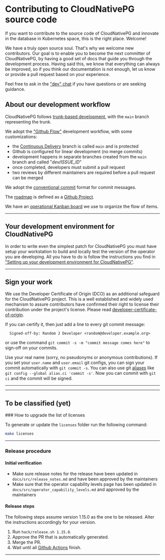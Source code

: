 # Contributing to CloudNativePG source code

If you want to contribute to the source code of CloudNativePG and innovate in
the database in Kubernetes space, this is the right place. Welcome!

We have a truly open source soul. That's why we welcome new contributors. Our
goal is to enable you to become the next committer of CloudNativePG, by having
a good set of docs that guide you through the development process. Having said this,
we know that everything can always be improved, so if you think our documentation
is not enough, let us know or provide a pull request based on your experience.

Feel free to ask in the ["dev" chat](https://cloudnativepg.slack.com/archives/C03D68KGG65)
if you have questions or are seeking guidance.

## About our development workflow

CloudNativePG follows [trunk-based development](https://cloud.google.com/architecture/devops/devops-tech-trunk-based-development),
with the `main` branch representing the trunk.

We adopt the ["Github Flow"](https://guides.github.com/introduction/flow/)
development workflow, with some customizations:

- the [Continuous Delivery](https://cloud.google.com/architecture/devops/devops-tech-continuous-delivery)
  branch is called `main` and is protected
- Github is configured for linear development (no merge commits)
- development happens in separate branches created from the `main` branch and
  called "*dev/ISSUE_ID*"
- once completed, developers must submit a pull request
- two reviews by different maintainers are required before a pull request can be merged

We adopt the [conventional commit](https://www.conventionalcommits.org/en/v1.0.0/)
format for commit messages.

The [roadmap](https://github.com/orgs/cloudnative-pg/projects/1) is defined as a [Github Project](https://docs.github.com/en/issues/trying-out-the-new-projects-experience/about-projects).

We have an [operational Kanban board](https://github.com/orgs/cloudnative-pg/projects/2)
we use to organize the flow of items.

---

<!--
TODO:

- Merge "hack/e2e/README.md" here
- Add architecture diagrams in the "contribute" folder
- Add https://github.com/istio/istio/wiki/Writing-Good-Pull-Requests
- Ideas from https://github.com/istio/istio/wiki/Reviewing-Pull-Requests
- ...

-->

## Your development environment for CloudNativePG

In order to write even the simplest patch for CloudNativePG you must have setup
your workstation to build and locally test the version of the operator you are
developing.  All you have to do is follow the instructions you find in
["Setting up your development environment for CloudNativePG"](development_environment/README.md).


---

## Sign your work

We use the Developer Certificate of Origin (DCO) as an additional safeguard for
the CloudNativePG project. This is a well established and widely used mechanism
to assure contributors have confirmed their right to license their contribution
under the project's license. Please read
[developer-certificate-of-origin](./developer-certificate-of-origin).

If you can certify it, then just add a line to every git commit message:

```
  Signed-off-by: Random J Developer <random@developer.example.org>
```

or use the command `git commit -s -m "commit message comes here"` to sign-off on your commits.

Use your real name (sorry, no pseudonyms or anonymous contributions).
If you set your `user.name` and `user.email` git configs, you can sign your
commit automatically with `git commit -s`.
You can also use git [aliases](https://git-scm.com/book/en/v2/Git-Basics-Git-Aliases)
like `git config --global alias.ci 'commit -s'`. Now you can commit with `git ci` and the
commit will be signed.

---

---

## To be classified (yet)

### How to upgrade the list of licenses

To generate or update the `licenses` folder run the following command:

```bash
make licenses
```

---

### Release procedure

#### Initial verification

- Make sure release notes for the release have been updated
  in `docs/src/release_notes.md` and have been approved by
  the maintainers
- Make sure that the operator capability levels page has been
  updated in `docs/src/operator_capability_levels.md` and approved
  by the maintainers

#### Release steps

The following steps assume version 1.15.0 as the one to be released. Alter the
instructions accordingly for your version.

1. Run `hack/release.sh 1.15.0`.
2. Approve the PR that is automatically generated.
3. Merge the PR.
4. Wait until all [Github Actions](https://github.com/cloudnative-pg/cloudnative-pg/actions) finish.

---

